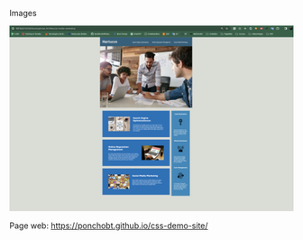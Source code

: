  Images

![This is an alt text.](./assets/images/project.png "This is a sample image.")


Page web: https://ponchobt.github.io/css-demo-site/
